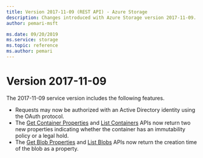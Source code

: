 ```yaml
---
title: Version 2017-11-09 (REST API) - Azure Storage
description: Changes introduced with Azure Storage version 2017-11-09.
author: pemari-msft

ms.date: 09/20/2019
ms.service: storage
ms.topic: reference
ms.author: pemari
---
```


# Version 2017-11-09

The 2017-11-09 service version includes the following features.

- Requests may now be authorized with an Active Directory identity using the OAuth protocol.
- The [Get Container Properties](Get-Container-Properties.md) and [List Containers](List-Containers2.md) APIs now return two new properties indicating whether the container has an immutability policy or a legal hold.
- The [Get Blob Properties](Get-Blob-Properties.md) and [List Blobs](List-Blobs.md) APIs now return the creation time of the blob as a property.
